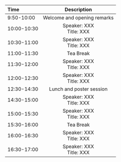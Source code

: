 | Time      | Description |
| :---        |    :----:   |
| 9:50-10:00       | Welcome and opening remarks       |
| 10:00-10:30      | Speaker: XXX <br> Title: XXX       |
| 10:30-11:00      | Speaker: XXX <br> Title: XXX       |
| 11:00-11:30      | Tea Break  |
| 11:30-12:00      | Speaker: XXX <br> Title: XXX       |
| 12:00-12:30      | Speaker: XXX <br> Title: XXX       |
| 12:30-14:30      | Lunch and poster session       |
| 14:30-15:00      | Speaker: XXX <br> Title: XXX       |
| 15:00-15:30      | Speaker: XXX <br> Title: XXX       |
| 15:30-16:00      | Tea Break       |
| 16:00-16:30      | Speaker: XXX <br> Title: XXX       |
| 16:30-17:00      | Speaker: XXX <br> Title: XXX       |